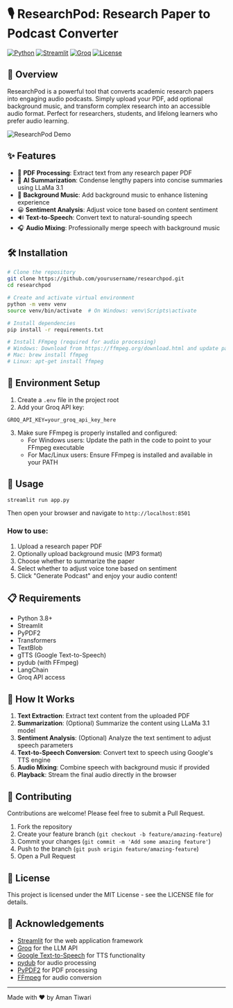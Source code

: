 # 🎙️ ResearchPod: Research Paper to Podcast Converter

[![Python](https://img.shields.io/badge/Python-3.8%2B-blue)](https://www.python.org/)
[![Streamlit](https://img.shields.io/badge/Streamlit-1.30.0-FF4B4B)](https://streamlit.io/)
[![Groq](https://img.shields.io/badge/Groq-LLaMa--3.1--70B-green)](https://groq.com/)
[![License](https://img.shields.io/badge/License-MIT-yellow.svg)](https://opensource.org/licenses/MIT)

## 🚀 Overview

ResearchPod is a powerful tool that converts academic research papers into engaging audio podcasts. Simply upload your PDF, add optional background music, and transform complex research into an accessible audio format. Perfect for researchers, students, and lifelong learners who prefer audio learning.

![ResearchPod Demo](https://raw.githubusercontent.com/yourusername/researchpod/main/demo.png)

## ✨ Features

- 📄 **PDF Processing**: Extract text from any research paper PDF
- 🧠 **AI Summarization**: Condense lengthy papers into concise summaries using LLaMa 3.1
- 🎵 **Background Music**: Add background music to enhance listening experience
- 😀 **Sentiment Analysis**: Adjust voice tone based on content sentiment
- 🔊 **Text-to-Speech**: Convert text to natural-sounding speech
- 🎧 **Audio Mixing**: Professionally merge speech with background music

## 🛠️ Installation

```bash
# Clone the repository
git clone https://github.com/yourusername/researchpod.git
cd researchpod

# Create and activate virtual environment
python -m venv venv
source venv/bin/activate  # On Windows: venv\Scripts\activate

# Install dependencies
pip install -r requirements.txt

# Install FFmpeg (required for audio processing)
# Windows: Download from https://ffmpeg.org/download.html and update path in code
# Mac: brew install ffmpeg
# Linux: apt-get install ffmpeg
```

## 🔑 Environment Setup

1. Create a `.env` file in the project root
2. Add your Groq API key:
```
GROQ_API_KEY=your_groq_api_key_here
```

3. Make sure FFmpeg is properly installed and configured:
   - For Windows users: Update the path in the code to point to your FFmpeg executable
   - For Mac/Linux users: Ensure FFmpeg is installed and available in your PATH

## 🚀 Usage

```bash
streamlit run app.py
```

Then open your browser and navigate to `http://localhost:8501`

### How to use:
1. Upload a research paper PDF
2. Optionally upload background music (MP3 format)
3. Choose whether to summarize the paper
4. Select whether to adjust voice tone based on sentiment
5. Click "Generate Podcast" and enjoy your audio content!

## 📋 Requirements

- Python 3.8+
- Streamlit
- PyPDF2
- Transformers
- TextBlob
- gTTS (Google Text-to-Speech)
- pydub (with FFmpeg)
- LangChain
- Groq API access

## 🔄 How It Works

1. **Text Extraction**: Extract text content from the uploaded PDF
2. **Summarization**: (Optional) Summarize the content using LLaMa 3.1 model
3. **Sentiment Analysis**: (Optional) Analyze the text sentiment to adjust speech parameters
4. **Text-to-Speech Conversion**: Convert text to speech using Google's TTS engine
5. **Audio Mixing**: Combine speech with background music if provided
6. **Playback**: Stream the final audio directly in the browser

## 🤝 Contributing

Contributions are welcome! Please feel free to submit a Pull Request.

1. Fork the repository
2. Create your feature branch (`git checkout -b feature/amazing-feature`)
3. Commit your changes (`git commit -m 'Add some amazing feature'`)
4. Push to the branch (`git push origin feature/amazing-feature`)
5. Open a Pull Request

## 📄 License

This project is licensed under the MIT License - see the LICENSE file for details.

## 🙏 Acknowledgements

- [Streamlit](https://streamlit.io/) for the web application framework
- [Groq](https://groq.com/) for the LLM API
- [Google Text-to-Speech](https://cloud.google.com/text-to-speech) for TTS functionality
- [pydub](https://github.com/jiaaro/pydub) for audio processing
- [PyPDF2](https://pythonhosted.org/PyPDF2/) for PDF processing
- [FFmpeg](https://ffmpeg.org/) for audio conversion

---

Made with ❤️ by Aman Tiwari
